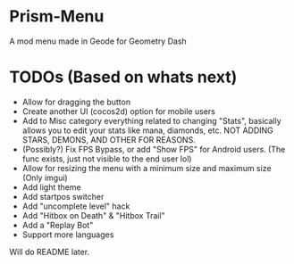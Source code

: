# Prism-Menu
A mod menu made in Geode for Geometry Dash

# TODOs (Based on whats next)
- Allow for dragging the button
- Create another UI (cocos2d) option for mobile users
- Add to Misc category everything related to changing "Stats", basically allows you to edit your stats like mana, diamonds, etc. NOT ADDING STARS, DEMONS, AND OTHER FOR REASONS.
- (Possibly?) Fix FPS Bypass, or add "Show FPS" for Android users. (The func exists, just not visible to the end user lol)
- Allow for resizing the menu with a minimum size and maximum size (Only imgui)
- Add light theme
- Add startpos switcher
- Add "uncomplete level" hack
- Add "Hitbox on Death" & "Hitbox Trail"
- Add a "Replay Bot"
- Support more languages

Will do README later.
